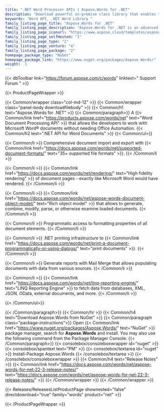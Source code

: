 ```yaml
---
title: ".NET Word Processor APIs | Aspose.Words for .NET"
description: "Download powerful on-premise class library that enables the developers to perform Word Processing tasks such as, document generation, modification, conversion, rendering and printing without relying on Microsoft Word or automation. "
keywords: "Word API, .NET Word Library "
family_listing_page_title: "Aspose.Words for .NET"
family_listing_page_description: "Aspose.Words for .NET is an advanced Word Document Processing API that enables you to perform a wide range of document processing tasks directly within your applications."
family_listing_page_iconurl: "https://www.aspose.cloud/templates/aspose/App_Themes/V3/images/words/272x272/aspose_words-for-net.png"
family_listing_page_selfHosted: "1"
family_listing_page_type: "1"
family_listing_page_venture: "4"
family_listing_page_package: "2"
homepage_package_type: "NuGet"
homepage_package_link: "https://www.nuget.org/packages/Aspose.Words/"
weight:  1
---
```


{{< dbToolbar link="https://forum.aspose.com/c/words" linktext=" Support Forum " >}}


{{< ProductPageWrapper >}}

<!-- ProductPageContent-->
{{< Common/wrapper class="col-md-12" >}}
{{< Common/wrapper class="panel-body downloadfilebody" >}}
{{< Common/h1 text="Aspose.Words for .NET" >}}
{{< Common/paragraph>}}
A {{< Common/link href="https://products.aspose.com/words/net" text="Word Document Processing API"  >}} that allows the developers to work with Microsoft Word® documents without needing Office Automation.
{{< Common/h2 text=".NET API for Word Documents"  >}}
 {{< Common/ul>}}
 
   {{< Common/li >}} Comprehensive document import and export with {{< Common/link href="https://docs.aspose.com/words/net/supported-document-formats/" text="35+ supported file formats"  >}}. {{< /Common/li >}}

   {{< Common/li >}} {{< Common/link href="https://docs.aspose.com/words/net/rendering/" text="High fidelity rendering"  >}} of document pages - exactly like Microsoft Word would have rendered. {{< /Common/li >}}

   {{< Common/li >}} {{< Common/link href="https://docs.aspose.com/words/net/aspose-words-document-object-model/" text="Rich object model"  >}} that allows to generate, combine, modify, parse, or otherwise examine loaded documents. {{< /Common/li >}}

   {{< Common/li >}} Programmatic access to formatting properties of all document elements. {{< /Common/li >}}

   {{< Common/li >}} .NET printing infrastructure to {{< Common/link href="https://docs.aspose.com/words/net/print-a-document-programmatically-or-using-dialogs/" text="print documents"  >}}. {{< /Common/li >}}

   {{< Common/li >}} Generate reports with Mail Merge that allows populating documents with data from various sources. {{< /Common/li >}}

   {{< Common/li >}} {{< Common/link href="https://docs.aspose.com/words/net/linq-reporting-engine/" text="LINQ Reporting Engine"  >}} to fetch data from databases, XML, JSON, OData, external documents, and more. {{< /Common/li >}}

 {{< /Common/ul>}}

{{< /Common/paragraph>}}
{{< Common/hr >}}
{{< Common/h4 text="Download Aspose.Words from NuGet"  >}}
{{< Common/paragraph class="package-instructions">}}
Open {{< Common/link href="https://www.nuget.org/packages/Aspose.Words/" text="NuGet"  >}} package manager, search for <b>Aspose.Words</b> and install. You may also use the following command from the Package Manager Console.
 {{< /Common/paragraph>}}
{{< consolebox/consoleboxwrapper id="nuget" >}}
       {{< consolebox/spantext text="PM" >}}
       {{< consolebox/textarea id="nuget" >}} Install-Package Aspose.Words {{< /consolebox/textarea >}}
{{< /consolebox/consoleboxwrapper >}}
{{< Common/h4 text="Release Notes"  >}}
{{< Common/link href="https://docs.aspose.com/words/net/aspose-words-for-net-22-3-release-notes/" text="https://docs.aspose.com/words/net/aspose-words-for-net-22-3-release-notes/"  >}}
{{< /Common/wrapper >}}
{{< /Common/wrapper >}}

<!-- /ProductPageContent-->



<!-- ReleasesListProductPage-->
   {{< Releases/ReleasesListProductPage shownested="false"  directdownload="true" family="words" product="net" >}}
<!-- /ReleasesListProductPage-->

{{< /ProductPageWrapper >}}

